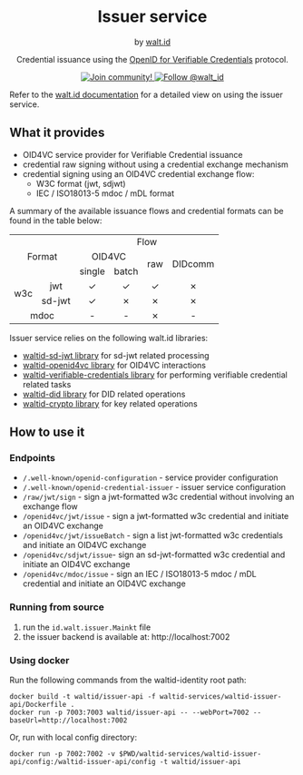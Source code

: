 <div align="center">
 <h1>Issuer service</h1>
 <span>by </span><a href="https://walt.id">walt.id</a>
  <p>Credential issuance using the
<a href="https://openid.net/sg/openid4vc/">OpenID for Verifiable Credentials</a>
protocol.<p>

<a href="https://walt.id/community">
<img src="https://img.shields.io/badge/Join-The Community-blue.svg?style=flat" alt="Join community!" />
</a>
<a href="https://twitter.com/intent/follow?screen_name=walt_id">
<img src="https://img.shields.io/twitter/follow/walt_id.svg?label=Follow%20@walt_id" alt="Follow @walt_id" />
</a>
</div>

Refer to the
[walt.id documentation](https://docs.oss.walt.id/issuer/api/getting-started)
for a detailed view on using the issuer service.

## What it provides

- OID4VC service provider for Verifiable Credential issuance
- credential raw signing without using a credential exchange mechanism
- credential signing using an OID4VC credential exchange flow:
    - W3C format (jwt, sdjwt)
    - IEC / ISO18013-5 mdoc / mDL format

A summary of the available issuance flows and credential formats
can be found in the table below:

<table>
    <tbody>
        <!-- header -->
        <tr>
            <td align="center" colspan="2" rowspan="3">Format</td>
            <td align="center" colspan="4">Flow</td>
        </tr>
        <!-- function sub-header -->
        <tr>
            <td align="center" colspan="2">OID4VC</td>
            <td align="center" rowspan="2">raw</td>
            <td align="center" rowspan="2">DIDcomm</td>
        </tr>
        <!-- OID4VC sub-header -->
        <tr>
            <td align="center">single</td>
            <td align="center">batch</td>
        </tr>
        <!-- content -->
        <!-- w3c -->
        <!-- jwt -->
        <tr>
            <td align="center" rowspan="2">w3c</td>
            <td align="center">jwt</td>
            <td align="center">&check;</td>
            <td align="center">&check;</td>
            <td align="center">&check;</td>
            <td align="center">&cross;</td>
        </tr>
        <!-- sdjwt -->
        <tr>
            <td align="center">sd-jwt</td>
            <td align="center">&check;</td>
            <td align="center">&cross;</td>
            <td align="center">&cross;</td>
            <td align="center">&cross;</td>
        </tr>
        <!-- mdoc -->
        <tr>
            <td align="center" colspan="2">mdoc</td>
            <td align="center">&dash;</td>
            <td align="center">&dash;</td>
            <td align="center">&cross;</td>
            <td align="center">&dash;</td>
        </tr>
  </tbody>
</table>

Issuer service relies on the following walt.id libraries:

- [waltid-sd-jwt library](https://github.com/walt-id/waltid-identity/tree/main/waltid-libraries/waltid-sdjwt)
  for sd-jwt related processing
- [waltid-openid4vc library](https://github.com/walt-id/waltid-identity/tree/main/waltid-libraries/waltid-openid4vc)
  for OID4VC interactions
- [waltid-verifiable-credentials library](https://github.com/walt-id/waltid-identity/tree/main/waltid-libraries/waltid-verifiable-credentials)
  for performing verifiable credential related tasks
- [waltid-did library](https://github.com/walt-id/waltid-identity/tree/main/waltid-libraries/waltid-did)
  for DID related operations
- [waltid-crypto library](https://github.com/walt-id/waltid-identity/tree/main/waltid-libraries/waltid-crypto)
  for key related operations

## How to use it

### Endpoints

- `/.well-known/openid-configuration` - service provider configuration
- `/.well-known/openid-credential-issuer` - issuer service configuration
- `/raw/jwt/sign` - sign a jwt-formatted w3c credential without involving an exchange flow
- `/openid4vc/jwt/issue` - sign a jwt-formatted w3c credential and initiate an OID4VC exchange
- `/openid4vc/jwt/issueBatch` - sign a list jwt-formatted w3c credentials and initiate
  an OID4VC exchange
- `/openid4vc/sdjwt/issue`- sign an sd-jwt-formatted w3c credential and initiate an OID4VC exchange
- `/openid4vc/mdoc/issue` - sign an IEC / ISO18013-5 mdoc / mDL credential and initiate
  an OID4VC exchange

### Running from source

1. run the `id.walt.issuer.Mainkt` file
2. the issuer backend is available at: http://localhost:7002

### Using docker

Run the following commands from the waltid-identity root path:

```shell
docker build -t waltid/issuer-api -f waltid-services/waltid-issuer-api/Dockerfile .
docker run -p 7003:7003 waltid/issuer-api -- --webPort=7002 --baseUrl=http://localhost:7002
```

Or, run with local config directory:
```shell
docker run -p 7002:7002 -v $PWD/waltid-services/waltid-issuer-api/config:/waltid-issuer-api/config -t waltid/issuer-api
```
